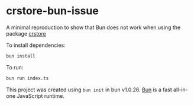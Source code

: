 # crstore-bun-issue

A minimal reproduction to show that Bun does not work when using the package [crstore](https://github.com/Azarattum/CRStore)

To install dependencies:

```bash
bun install
```

To run:

```bash
bun run index.ts
```

This project was created using `bun init` in bun v1.0.26. [Bun](https://bun.sh) is a fast all-in-one JavaScript runtime.

